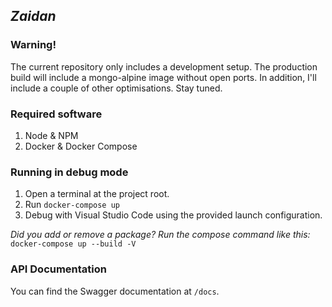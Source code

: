 ## *Zaidan*

### Warning!
The current repository only includes a development setup.
The production build will include a mongo-alpine image without open ports. 
In addition, I'll include a couple of other optimisations. Stay tuned.

### Required software
1. Node & NPM
2. Docker & Docker Compose

### Running in debug mode
1. Open a terminal at the project root.
2. Run `docker-compose up`
3. Debug with Visual Studio Code using the provided launch configuration.

*Did you add or remove a package? Run the compose command like this:* `docker-compose up --build -V`

### API Documentation
You can find the Swagger documentation at `/docs`.
